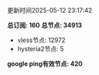 更新时间2025-05-12 23:17:42

**总订阅: 160**
**总节点: 34913**
- vless节点: 12972
- hysteria2节点: 5

**google ping有效节点: 420**
